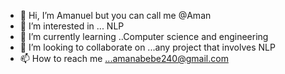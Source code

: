 - 👋 Hi, I’m Amanuel but you can call me @Aman
- 👀 I’m interested in ... NLP
- 🌱 I’m currently learning ..Computer science and engineering
- 💞️ I’m looking to collaborate on ...any project that involves NLP 
- 📫 How to reach me ...amanabebe240@gmail.com

<!---
Aman-scarr/Aman-scarr is a ✨ special ✨ repository because its `README.md` (this file) appears on your GitHub profile.
You can click the Preview link to take a look at your changes.
--->
